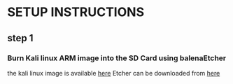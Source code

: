 # SETUP INSTRUCTIONS

## step 1 
### Burn Kali linux ARM image into the SD Card using balenaEtcher
the kali linux image is available [here](https://images.offensive-security.com/arm-images/kali-linux-2020.1a-rpi3-nexmon-64.img.xz?_ga=2.94104094.200708950.1586593760-219182423.1586593760)
Etcher can be downloaded from  [here](https://www.balena.io/etcher/)
